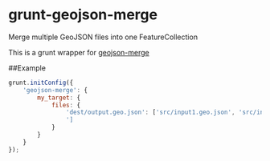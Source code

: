 # grunt-geojson-merge
Merge multiple GeoJSON files into one FeatureCollection


This is a grunt wrapper for [geojson-merge](https://github.com/mapbox/geojson-merge)


##Example
```js
grunt.initConfig({
    'geojson-merge': {
        my_target: {
            files: {
                'dest/output.geo.json': ['src/input1.geo.json', 'src/input2.geo.json', 'src2/*
                ']
            }
        }
    }
});
```
